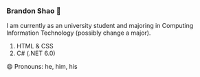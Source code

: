 ### Brandon Shao 👋

I am currently as an university student and majoring in Computing Information Technology (possibly change a major).

1. HTML & CSS
2. C# (.NET 6.0)

😄 Pronouns: he, him, his
